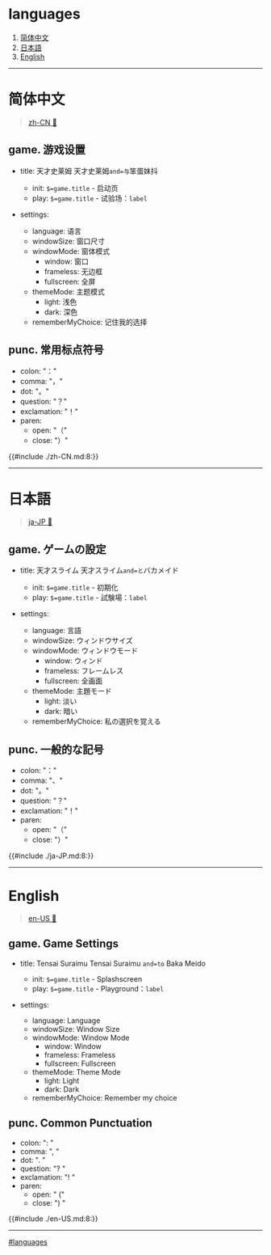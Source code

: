 # languages

1. [简体中文](#简体中文)
2. [日本語](#日本語)
3. [English](#english)

---

# 简体中文

> [zh-CN 🧷](./zh-CN.md#简体中文)

## game. 游戏设置

- title: 天才史莱姆
  天才史莱姆`and=与`笨蛋妹抖

  - init: `$=game.title` - 启动页
  - play: `$=game.title` - 试验场：`label`

- settings:
  - language: 语言
  - windowSize: 窗口尺寸
  - windowMode: 窗体模式
    - window: 窗口
    - frameless: 无边框
    - fullscreen: 全屏
  - themeMode: 主题模式
    - light: 浅色
    - dark: 深色
  - rememberMyChoice: 记住我的选择

## punc. 常用标点符号

- colon: "："
- comma: "，"
- dot: "。"
- question: "？"
- exclamation: "！"
- paren:
  - open: "（"
  - close: "）"

{{#include ./zh-CN.md:8:}}

---

# 日本語

> [ja-JP 🧷](./ja-JP.md#日本語)

## game. ゲームの設定

- title: 天才スライム
  天才スライム`and=と`バカメイド

  - init: `$=game.title` - 初期化
  - play: `$=game.title` - 試験場：`label`

- settings:
  - language: 言語
  - windowSize: ウィンドウサイズ
  - windowMode: ウィンドウモード
    - window: ウィンド
    - frameless: フレームレス
    - fullscreen: 全画面
  - themeMode: 主題モード
    - light: 淡い
    - dark: 暗い
  - rememberMyChoice: 私の選択を覚える

## punc. 一般的な記号

- colon: "："
- comma: "、"
- dot: "。"
- question: "？"
- exclamation: "！"
- paren:
  - open: "（"
  - close: "）"

{{#include ./ja-JP.md:8:}}

---

# English

> [en-US 🧷](./en-US.md#english)

## game. Game Settings

- title: Tensai Suraimu
  Tensai Suraimu `and=to` Baka Meido

  - init: `$=game.title` - Splashscreen
  - play: `$=game.title` - Playground：`label`

- settings:
  - language: Language
  - windowSize: Window Size
  - windowMode: Window Mode
    - window: Window
    - frameless: Frameless
    - fullscreen: Fullscreen
  - themeMode: Theme Mode
    - light: Light
    - dark: Dark
  - rememberMyChoice: Remember my choice

## punc. Common Punctuation

- colon: ": "
- comma: ", "
- dot: ". "
- question: "? "
- exclamation: "! "
- paren:
  - open: " ("
  - close: ") "

{{#include ./en-US.md:8:}}

---

[#languages](#languages)
